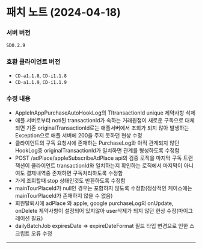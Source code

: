 # 패치 노트 (2024-04-18)

### 서버 버전

`SD0.2.9`

### 호환 클라이언트 버전

- `CD-a1.1.8`, `CD-i1.1.8`
- `CD-a1.1.9`, `CD-i1.1.9`

### 수정 내용

- AppleInAppPurchaseAutoHookLog의 TItransactionId unique 제약사항 삭제
- 애플 서버로부터 noti된 transactionId가 속하는 거래원점이 새로운 구독으로 대체되면 기존 originalTransactionId로는 애플서버에서 조회가 되지 않아 발생하는 Exception으로 애플 서버에 200을 주지 못하던 현상 수정
- 클라이언트의 구독 요청시에 존재하는 PurchaseLog와 아직 관계되지 않던 HookLog중 originalTransactionId가 일치하면 관계를 형성하도록 수정함
- POST /adPlace/appleSubscribeAdPlace api의 검증 로직을 마지막 구독 트랜잭션이 클라이언트 transactionId와 일치하는지 확인하는 로직에서 마지막이 아니여도 결제내역중 존재하면 구독처리하도록 수정함
- 가게 조회할때 stop 상태인것도 반환하도록 수정함
- mainTourPlaceId가 null인 경우는 포함하지 않도록 수정함(정상적인 케이스에는 mainTourPlaceId가 존재하지 않을 수 없음)
- 회원탈퇴시에 adPlace 와 apple, google purchaseLog의 onUpdate, onDelete 제약사항이 설정되어 있지않아 user삭제가 되지 않던 현상 수정(마이그레이션 필요)
- dailyBatchJob expiresDate => expireDateFormat 필드 타입 변경으로 인한 스크립트 오류 수정

---

